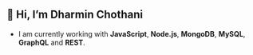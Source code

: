 👋 Hi, I’m Dharmin Chothani
---
- I am currently working with **JavaScript**, **Node.js**, **MongoDB**, **MySQL**, **GraphQL** and **REST**.
